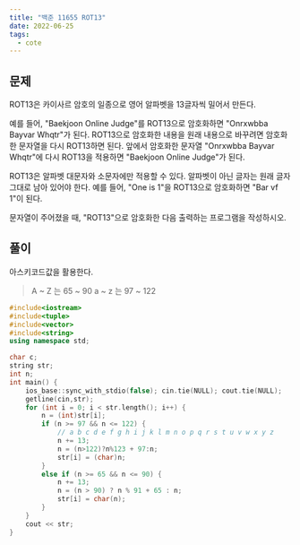 ```yaml
---
title: "백준 11655 ROT13"
date: 2022-06-25
tags:
  - cote
---
```


## 문제

ROT13은 카이사르 암호의 일종으로 영어 알파벳을 13글자씩 밀어서 만든다.
<br/>

예를 들어, "Baekjoon Online Judge"를 ROT13으로 암호화하면 "Onrxwbba Bayvar Whqtr"가 된다. ROT13으로 암호화한 내용을 원래 내용으로 바꾸려면 암호화한 문자열을 다시 ROT13하면 된다. 앞에서 암호화한 문자열 "Onrxwbba Bayvar Whqtr"에 다시 ROT13을 적용하면 "Baekjoon Online Judge"가 된다.
<br/>

ROT13은 알파벳 대문자와 소문자에만 적용할 수 있다. 알파벳이 아닌 글자는 원래 글자 그대로 남아 있어야 한다. 예를 들어, "One is 1"을 ROT13으로 암호화하면 "Bar vf 1"이 된다.
<br/>

문자열이 주어졌을 때, "ROT13"으로 암호화한 다음 출력하는 프로그램을 작성하시오.
<br/>

## 풀이

아스키코드값을 활용한다.

> A ~ Z 는 65 ~ 90
> a ~ z 는 97 ~ 122

```cpp
#include<iostream>
#include<tuple>
#include<vector>
#include<string>
using namespace std;

char c;
string str;
int n;
int main() {
	ios_base::sync_with_stdio(false); cin.tie(NULL); cout.tie(NULL);
	getline(cin,str);
	for (int i = 0; i < str.length(); i++) {
		n = (int)str[i];
		if (n >= 97 && n <= 122) {
			// a b c d e f g h i j k l m n o p q r s t u v w x y z
			n += 13;
			n = (n>122)?n%123 + 97:n;
			str[i] = (char)n;
		}
		else if (n >= 65 && n <= 90) {
			n += 13;
			n = (n > 90) ? n % 91 + 65 : n;
			str[i] = char(n);
		}
	}
	cout << str;
}
```
